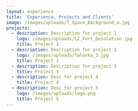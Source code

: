 ```yaml
---
layout: experience
title: 'Experience, Projects and Clients'
image: /images/uploads/7_Space_Background_a.jpg
projects:
  - description: Description for project 1
    logo: /images/uploads/L2_Fort_Desolation.jpg
    title: Project 1
  - description: Description for project 2
    logo: /images/uploads/Talovka_3.jpg
    title: Project 2
  - description: Description for project 3
    title: Project 3
  - description: Desc for project 4
    title: Project 4
  - description: Desc for project 5
    logo: /images/uploads/logo.png
    title: Project 5
---
```


